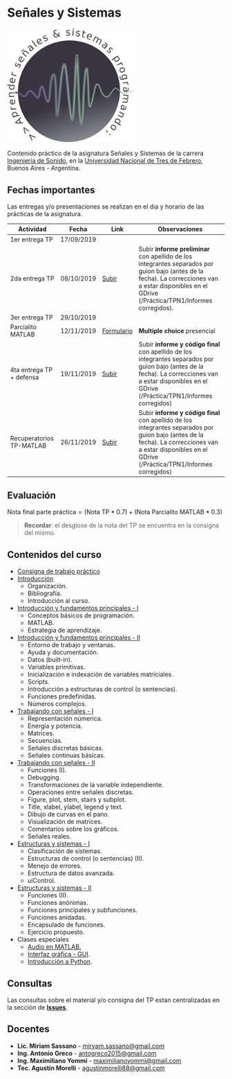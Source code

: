 # Señales y Sistemas

<img src="LogoPractica.png" class="center" width="300"/>

Contenido práctico de la asignatura Señales y Sistemas de la carrera [Ingeniería de Sonido](https://www.untref.edu.ar/carrera/ingenieria-de-sonido), en la [Universidad Nacional de Tres de Febrero](https://www.untref.edu.ar), Buenos Aires - Argentina.

## Fechas importantes
Las entregas y/o presentaciones se realizan en el dia y horario de las prácticas de la asignatura.

| Actividad | Fecha | Link | Observaciones
| ---------- | ---- | ---- | --------- |
| 1er entrega TP | 17/09/2019 |  |
| 2da entrega TP | 08/10/2019 | [Subir](https://www.dropbox.com/request/9YcAGMs2enpmEgz4JwPF)| Subir **informe preliminar** con apellido de los integrantes separados por guion bajo (antes de la fecha). La correcciones van a estar disponibles en el GDrive (/Práctica/TPN1/Informes corregidos).|
| 3er entrega TP | 29/10/2019 | 
| Parcialito MATLAB | 12/11/2019 | [Formulario](https://forms.gle/FhRTqopTm7CvU4uk7)| **Multiple choice** presencial |
| 4ta entrega TP + defensa | 19/11/2019 |[Subir](https://www.dropbox.com/request/HL7I2C9RxEPRcj8X8d1I) | Subir **informe y código final** con apellido de los integrantes separados por guion bajo (antes de la fecha). La correcciones van a estar disponibles en el GDrive (/Práctica/TPN1/Informes corregidos)|
| Recuperatorios TP-MATLAB  | 26/11/2019 |[Subir](https://www.dropbox.com/request/HL7I2C9RxEPRcj8X8d1I) | Subir **informe y código final** con apellido de los integrantes separados por guion bajo (antes de la fecha). La correcciones van a estar disponibles en el GDrive (/Práctica/TPN1/Informes corregidos)|

## Evaluación
$\text{Nota final parte práctica} = (\text{Nota TP}*0.7) + (\text{Nota Parcialito MATLAB}*0.3)$

> **Recordar**: el desglose de la nota del TP se encuentra en la consigna del mismo.

## Contenidos del curso

* [Consigna de trabajo práctico](consigna_TP_agosto_2019.pdf)
* [Introducción](https://docs.google.com/presentation/d/1gEb5sLCnzbIypZ-_O4A_d9vsVgYbpxo3E62I9krsjjM/edit?usp=sharing)
    * Organización.
    * Bibliografía.
    * Introducción al curso.    
* [Introducción y fundamentos principales - I](https://htmlpreview.github.io/?https://github.com/maxiyommi/signal-systems/blob/master/Clase%2001%20-%20Introducci%C3%B3n%20y%20fundamentos%20principales/html/clase_01_a.html)
    * Conceptos básicos de programación.
    * MATLAB.
    * Estrategia de aprendizaje.   
* [Introducción y fundamentos principales - II](https://htmlpreview.github.io/?https://github.com/maxiyommi/signal-systems/blob/master/Clase%2001%20-%20Introducci%C3%B3n%20y%20fundamentos%20principales/html/clase_01_b.html)
    * Entorno de trabajo y ventanas.
    * Ayuda y documentación.
    * Datos (built-in).
    * Variables primitivas.
    * Inicialización e indexación de variables matriciales.
    * Scripts.
    * Introducción a estructuras de control (o sentencias).
    * Funciones predefinidas.
    * Números complejos.    
* [Trabajando con señales - I](https://htmlpreview.github.io/?https://github.com/maxiyommi/signal-systems/blob/master/Clase%2002%20-%20%20Trabajando%20con%20se%C3%B1ales/html/clase_02_a.html)
    * Representación númerica.
    * Energía y potencia.
    * Matrices.
    * Secuencias.
    * Señales discretas básicas.
    * Señales continuas básicas.
* [Trabajando con señales - II](https://htmlpreview.github.io/?https://github.com/maxiyommi/signal-systems/blob/master/Clase%2002%20-%20%20Trabajando%20con%20se%C3%B1ales/html/clase_02_b.html)
    * Funciones (I).
    * Debugging.
    * Transformaciones de la variable independiente.
    * Operaciones entre señales discretas.
    * Figure, plot, stem, stairs y subplot.
    * Title, xlabel, ylabel, legend y text.
    * Dibujo de curvas en el pano.
    * Visualización de matrices.
    * Comentarios sobre los gráficos.
    * Señales reales.
* [Estructuras y sistemas - I](https://htmlpreview.github.io/?https://github.com/maxiyommi/signal-systems/blob/master/Clase%2003%20-%20%20Estructuras%20y%20sistemas/html/clase_03_a.html)
    * Clasificación de sistemas.
    * Estructuras de control (o sentencias) (II).
    * Menejo de errores.
    * Estructura de datos avanzada.
    * uiControl.
* [Estructuras y sistemas - II](https://htmlpreview.github.io/?https://github.com/maxiyommi/signal-systems/blob/master/Clase%2003%20-%20%20Estructuras%20y%20sistemas/html/clase_03_b.html)
    * Funciones (II).
    * Funciones anónimas.
    * Funciones principales y subfunciones.
    * Funciones anidadas.
    * Encapsulado de funciones.
    * Ejercicio propuesto.
* Clases especiales
    * [Audio en MATLAB.](https://htmlpreview.github.io/?https://github.com/maxiyommi/signal-systems/blob/master/Clases%20especiales/Audio/LiveScript/html/ClaseEspecial_Audio.html)
    * [Interfaz gráfica - GUI](https://htmlpreview.github.io/?https://github.com/maxiyommi/signal-systems/blob/master/Clases%20especiales/Gui/LiveScript/html/ClaseEspecial_UI.html).
    * [Introducción a Python](https://github.com/infiniemlabs-acustica/python_introduccion).

## Consultas
Las consultas sobre el material y/o consigna del TP estan centralizadas en la sección de [**Issues**](https://github.com/maxiyommi/signal-systems/issues).


## Docentes

* **Lic. Miriam Sassano** - miryam.sassano@gmail.com
* **Ing. Antonio Greco** - antogreco2015@gmail.com
* **Ing. Maximiliano Yommi** - maximilianoyommi@gmail.com
* **Tec. Agustín Morelli** - agustinmorelli88@gmail.com

